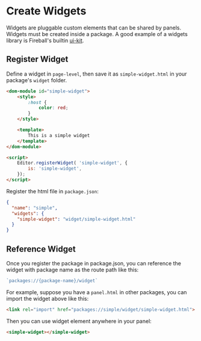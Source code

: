 # Create Widgets

Widgets are pluggable custom elements that can be shared by panels. Widgets must be created inside a package. A good example of a widgets library is Fireball's builtin [ui-kit](https://github.com/fireball-packages/ui-kit).

## Register Widget

Define a widget in `page-level`, then save it as `simple-widget.html` in your package's `widget` folder.

```html
<dom-module id="simple-widget">
    <style>
        :host {
            color: red;
        }
    </style>

    <template>
        This is a simple widget
    </template>
</dom-module>

<script>
    Editor.registerWidget( 'simple-widget', {
        is: 'simple-widget',
    });
</script>
```
Register the html file in `package.json`:

```json
{
  "name": "simple",
  "widgets": {
    "simple-widget": "widget/simple-widget.html"
  }
}
```

## Reference Widget

Once you register the package in package.json, you can reference the widget with package name as the route path like this:

```js
`packages://{package-name}/widget`
```

For example, suppose you have a `panel.html` in other packages, you can import the widget above like this:

```html
<link rel="import" href="packages://simple/widget/simple-widget.html">
```

Then you can use widget element anywhere in your panel:

```html
<simple-widget></simple-widget>
```
